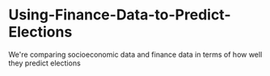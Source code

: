 Using-Finance-Data-to-Predict-Elections
=======================================

We're comparing socioeconomic data and finance data in terms of how well they predict elections
